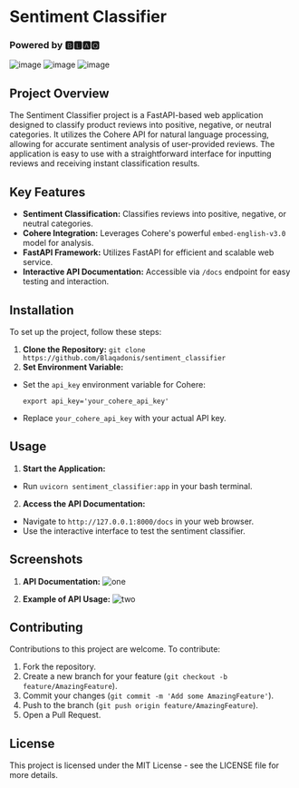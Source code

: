 # Sentiment Classifier
### Powered by 🅱🅻🅰🆀

![image](https://github.com/Blaqadonis/sentiment_classifier/assets/100685852/3bb89e85-08bd-4752-b983-37218254f30c)  ![image](https://github.com/Blaqadonis/sentiment_classifier/assets/100685852/dafa0505-3ccf-4894-8408-2a928100805c) ![image](https://github.com/Blaqadonis/sentiment_classifier/assets/100685852/9ef4fed6-1bf3-4c02-9cec-cd1e8e35b937)




## Project Overview
The Sentiment Classifier project is a FastAPI-based web application designed to classify product reviews into positive, negative, or neutral categories. It utilizes the Cohere API for natural language processing, allowing for accurate sentiment analysis of user-provided reviews. The application is easy to use with a straightforward interface for inputting reviews and receiving instant classification results.

## Key Features
- **Sentiment Classification:** Classifies reviews into positive, negative, or neutral categories.
- **Cohere Integration:** Leverages Cohere's powerful `embed-english-v3.0` model for analysis.
- **FastAPI Framework:** Utilizes FastAPI for efficient and scalable web service.
- **Interactive API Documentation:** Accessible via `/docs` endpoint for easy testing and interaction.

## Installation

To set up the project, follow these steps:

1. **Clone the Repository:**
``` git clone https://github.com/Blaqadonis/sentiment_classifier ```
2. **Set Environment Variable:**
- Set the `api_key` environment variable for Cohere:
  ```
  export api_key='your_cohere_api_key'
  ```
- Replace `your_cohere_api_key` with your actual API key.

## Usage

1. **Start the Application:**
- Run ``` uvicorn sentiment_classifier:app ``` in your bash terminal.
2. **Access the API Documentation:**
- Navigate to `http://127.0.0.1:8000/docs` in your web browser.
- Use the interactive interface to test the sentiment classifier.

## Screenshots

1. **API Documentation:**
![one](https://github.com/Blaqadonis/sentiment_classifier/assets/100685852/e6df0ee8-4e7b-4881-b129-b8cf222637ae)


2. **Example of API Usage:**
![two](https://github.com/Blaqadonis/sentiment_classifier/assets/100685852/4bc38e92-05bb-4a1b-8a83-d733b0cd8aae)


## Contributing

Contributions to this project are welcome. To contribute:

1. Fork the repository.
2. Create a new branch for your feature (`git checkout -b feature/AmazingFeature`).
3. Commit your changes (`git commit -m 'Add some AmazingFeature'`).
4. Push to the branch (`git push origin feature/AmazingFeature`).
5. Open a Pull Request.

## License

This project is licensed under the MIT License - see the LICENSE file for more details.

